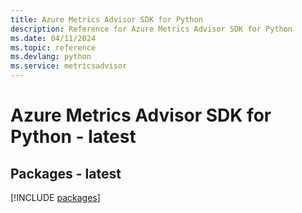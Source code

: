 ```yaml
---
title: Azure Metrics Advisor SDK for Python
description: Reference for Azure Metrics Advisor SDK for Python
ms.date: 04/11/2024
ms.topic: reference
ms.devlang: python
ms.service: metricsadvisor
---
```

# Azure Metrics Advisor SDK for Python - latest
## Packages - latest
[!INCLUDE [packages](metrics-advisor-index.md)]
